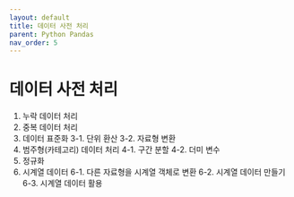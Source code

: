 ```yaml
---
layout: default
title: 데이터 사전 처리
parent: Python Pandas
nav_order: 5
---
```


# 데이터 사전 처리

1. 누락 데이터 처리
2. 중복 데이터 처리
3. 데이터 표준화
3-1. 단위 환산
3-2. 자료형 변환
4. 범주형(카테고리) 데이터 처리
4-1. 구간 분할
4-2. 더미 변수
5. 정규화
6. 시계열 데이터
6-1. 다른 자료형을 시계열 객체로 변환
6-2. 시계열 데이터 만들기
6-3. 시계열 데이터 활용

